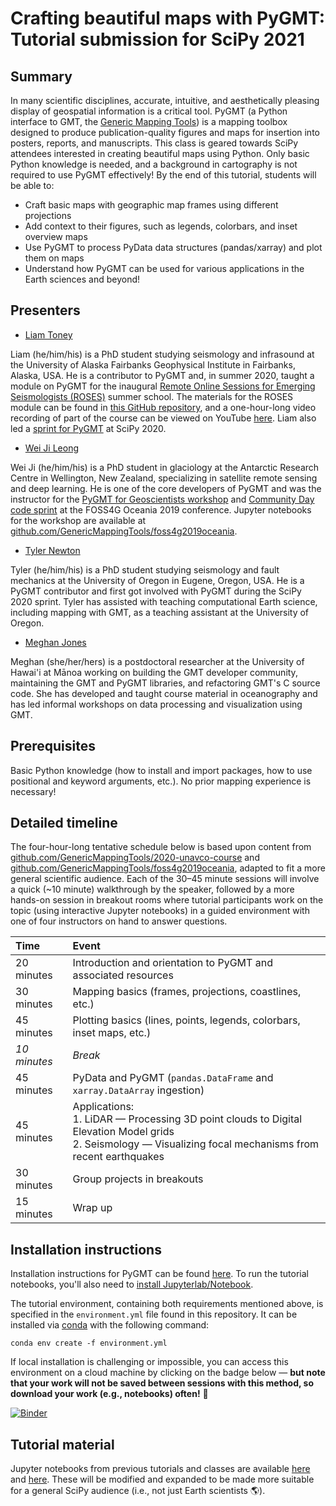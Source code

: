 # Crafting beautiful maps with PyGMT: Tutorial submission for SciPy 2021

<!--
**16 February 2021**  
Tutorial submission deadline

**30 April 2021**  
Tutorial speakers and schedule announced

**11 June 2021**  
Final submission of tutorial materials, software version numbers, and test
scripts

**12–13 July 2021**  
SciPy 2021 tutorials

From the
[SciPy webpage on tutorials](https://www.scipy2021.scipy.org/tutorials), the
following is required:
-->

## Summary

<!--
> A description of the tutorial, suitable for posting on the SciPy website for
  attendees to view. It should include the target audience, the expected level
  of knowledge prior to the class, and the goals of the class.
-->

In many scientific disciplines, accurate, intuitive, and aesthetically pleasing
display of geospatial information is a critical tool. PyGMT (a Python interface to
GMT, the [Generic Mapping Tools](https://www.generic-mapping-tools.org/)) is a mapping
toolbox designed to produce publication-quality figures and maps for insertion into
posters, reports, and manuscripts. This class is geared towards SciPy attendees
interested in creating beautiful maps using Python. Only basic Python knowledge is
needed, and a background in cartography is not required to use PyGMT effectively!
By the end of this tutorial, students will be able to:

* Craft basic maps with geographic map frames using different projections
* Add context to their figures, such as legends, colorbars, and inset overview maps
* Use PyGMT to process PyData data structures (pandas/xarray) and plot them on maps
* Understand how PyGMT can be used for various applications in the Earth sciences and
  beyond!
  
## Presenters

<!--
> A short bio of the presenter or team members, containing a description of
  past experiences as a trainer/teacher/speaker, and (ideally) links to videos
  of these experiences if available.
-->

* [Liam Toney](https://liam.earth/)

Liam (he/him/his) is a PhD student studying seismology and infrasound at the
University of Alaska Fairbanks Geophysical Institute in Fairbanks, Alaska, USA.
He is a contributor to PyGMT and, in summer 2020, taught a module on PyGMT for
the inaugural
[Remote Online Sessions for Emerging Seismologists (ROSES)](https://www.iris.edu/hq/inclass/course/roses)
summer school. The materials for the ROSES module can be found in
[this GitHub repository](https://github.com/fdannemanndugick/roses2020), and a
one-hour-long video recording of part of the course can be viewed on YouTube
[here](https://youtu.be/SSIGJEe0BIk). Liam also led a
[sprint for PyGMT](https://github.com/GenericMappingTools/pygmt/issues?q=label%3Ascipy-sprint)
at SciPy 2020.

* [Wei Ji Leong](https://github.com/weiji14)

Wei Ji (he/him/his) is a PhD student in glaciology at the Antarctic Research
Centre in Wellington, New Zealand, specializing in satellite remote sensing and
deep learning. He is one of the core developers of PyGMT and was the instructor
for the
[PyGMT for Geoscientists workshop](https://2019.foss4g-oceania.org/schedule/2019-11-12?sessionId=SPGUQV)
and [Community Day code sprint](https://2019.foss4g-oceania.org/community-day)
at the FOSS4G Oceania 2019 conference. Jupyter notebooks for the workshop are
available at
[github.com/GenericMappingTools/foss4g2019oceania](https://github.com/GenericMappingTools/foss4g2019oceania).

* [Tyler Newton](http://tnewton.com/)

Tyler (he/him/his) is a PhD student studying seismology and fault mechanics at
the University of Oregon in Eugene, Oregon, USA. He is a PyGMT contributor and
first got involved with PyGMT during the SciPy 2020 sprint. Tyler has assisted with
teaching computational Earth science, including mapping with GMT, as a teaching
assistant at the University of Oregon. 

* [Meghan Jones]( https://github.com/meghanrjones)

Meghan (she/her/hers) is a postdoctoral researcher at the University of Hawai'i
at Mānoa working on building the GMT developer community, maintaining the GMT
and PyGMT libraries, and refactoring GMT's C source code. She has developed and
taught course material in oceanography and has led informal workshops on data
processing and visualization using GMT.

## Prerequisites

<!--
A list of prerequisite skills expected of attendees, so that participants can
  choose level appropriate tutorials.
-->

Basic Python knowledge (how to install and import packages, how to use positional
and keyword arguments, etc.). No prior mapping experience is necessary!

## Detailed timeline

<!--
> A more detailed outline of the tutorial content, including the duration of
  each part and exercise sessions. Please include a description of how you plan
  to make the tutorial hands-on.
-->
  
The four-hour-long tentative schedule below is based upon content from
[github.com/GenericMappingTools/2020-unavco-course](https://github.com/GenericMappingTools/2020-unavco-course)
and
[github.com/GenericMappingTools/foss4g2019oceania](https://github.com/GenericMappingTools/foss4g2019oceania),
adapted to fit a more general scientific audience. Each of the 30–45 minute sessions
will involve a quick (~10 minute) walkthrough by the speaker, followed by a more
hands-on session in breakout rooms where tutorial participants work on the topic
(using interactive Jupyter notebooks) in a guided environment with one of four
instructors on hand to answer questions.

| Time         | Event                                                                  |
|:-------------|:-----------------------------------------------------------------------|
| 20 minutes   | Introduction and orientation to PyGMT and associated resources         |
| 30 minutes   | Mapping basics (frames, projections, coastlines, etc.)                 |
| 45 minutes   | Plotting basics (lines, points, legends, colorbars, inset maps, etc.)  |
| *10 minutes* | *Break*                                                                |
| 45 minutes   | PyData and PyGMT (`pandas.DataFrame` and `xarray.DataArray` ingestion) |
| 45 minutes   | Applications: <br> 1. LiDAR — Processing 3D point clouds to Digital Elevation Model grids <br> 2. Seismology — Visualizing focal mechanisms from recent earthquakes |
| 30 minutes   | Group projects in breakouts                                            |
| 15 minutes   | Wrap up                                                                |

## Installation instructions

<!--
> Detailed installation instructions for various common Python environments so
  that attendees can have everything ready for participating before heading to
  SciPy.
-->

Installation instructions for PyGMT can be found
[here](https://www.pygmt.org/latest/install.html). To run the tutorial
notebooks, you'll also need to
[install Jupyterlab/Notebook](https://jupyter.org/install).

The tutorial environment, containing both requirements mentioned above, is specified
in the `environment.yml` file found in this repository. It can be installed via
[conda](https://docs.conda.io/en/latest/) with the following command:
```
conda env create -f environment.yml
```

If local installation is challenging or impossible, you can access this environment
on a cloud machine by clicking on the badge below — **but note that your work will
not be saved between sessions with this method, so download your work (e.g.,
notebooks) often!** 🚨

[![Binder](https://binder.pangeo.io/badge_logo.svg)](https://binder.pangeo.io/v2/gh/GenericMappingTools/scipy2021/main)

## Tutorial material

<!--
> If available, the tutorial notes, slides, exercise files, and IPython
  notebooks, even if they are preliminary.
-->

Jupyter notebooks from previous tutorials and classes are available
[here](https://github.com/GenericMappingTools/foss4g2019oceania) and
[here](https://github.com/fdannemanndugick/roses2020/tree/master/unit08).
These will be modified and expanded to be made more suitable for a general SciPy
audience (i.e., not just Earth scientists 🌎).
